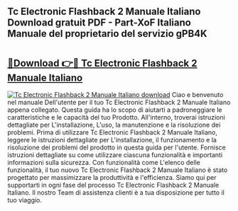 ## Tc Electronic Flashback 2 Manuale Italiano Download gratuit PDF - Part-XoF Italiano Manuale del proprietario del servizio gPB4K

# <h2><a href="http://dffid8i.blite.top/?on=Tc+Electronic+Flashback+2+Manuale+Italiano">🔗Download 👉🔴 Tc Electronic Flashback 2 Manuale Italiano</a></h2>

[![Tc Electronic Flashback 2 Manuale Italiano download](https://i.imgur.com/lujVjoI.png)](http://dffid8i.blite.top/?on=Tc+Electronic+Flashback+2+Manuale+Italiano)
Ciao e benvenuto nel manuale Dell'utente per il tuo Tc Electronic Flashback 2 Manuale Italiano appena collegato. Questa guida ha lo scopo di aiutarti a padroneggiare le caratteristiche e le capacità del tuo Prodotto. All'interno, troverai istruzioni dettagliate per L'installazione, L'uso, la manutenzione e la risoluzione dei problemi. Prima di utilizzare Tc Electronic Flashback 2 Manuale Italiano, leggere le istruzioni dettagliate per L'installazione, il funzionamento e la risoluzione dei problemi del prodotto in questa guida per l'utente. Fornisce istruzioni dettagliate su come utilizzare ciascuna funzionalità e importanti informazioni sulla sicurezza. Con funzionalità come L'elenco delle funzionalità, il tuo nuovo Tc Electronic Flashback 2 Manuale Italiano è stato progettato per massimizzare la produttività e l'efficienza. Siamo qui per supportarti in ogni fase del processo Tc Electronic Flashback 2 Manuale Italiano. Il nostro Team di assistenza clienti è a tua disposizione per tutto il tuo viaggio.
